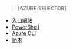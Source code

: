 > [AZURE.SELECTOR]
- [入口網站](load-balancer-get-started-internet-portal.md)
- [PowerShell](load-balancer-get-started-internet-arm-ps.md)
- [Azure CLI](load-balancer-get-started-internet-arm-cli.md)
- [範本](load-balancer-get-started-internet-arm-template.md)
